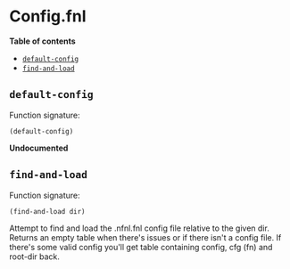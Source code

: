 # Config.fnl

**Table of contents**

- [`default-config`](#default-config)
- [`find-and-load`](#find-and-load)

## `default-config`
Function signature:

```
(default-config)
```

**Undocumented**

## `find-and-load`
Function signature:

```
(find-and-load dir)
```

Attempt to find and load the .nfnl.fnl config file relative to the given dir.
  Returns an empty table when there's issues or if there isn't a config file.
  If there's some valid config you'll get table containing config, cfg (fn) and
  root-dir back.


<!-- Generated with Fenneldoc v1.0.1
     https://gitlab.com/andreyorst/fenneldoc -->
